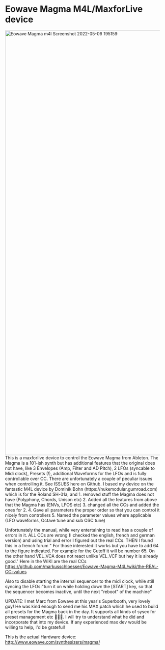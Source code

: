 # Eowave Magma M4L/MaxforLive device
<img width="1383" alt="Eowave Magma m4l Screenshot 2022-05-09 195159" src="https://user-images.githubusercontent.com/59286549/168923507-bfe66d03-a07e-4e13-bdb1-5997deea6d39.png">
This is a maxforlive device to control the Eowave Magma from Ableton. The Magma is a 101-ish synth but has additional features that the original does not have, like 3 Envelopes (Amp, Filter and AD Pitch), 2 LFOs (syncable to Midi clock), Presets (!), additional Waveforms for the LFOs and is fully controllable over CC.
There are unfortunately a couple of peculiar issues when controlling it. See ISSUES here on Github.
I based my device on the fantastic M4L device by Dominik Bohn (https://nukemodular.gumroad.com) which is for the Roland SH-01a, and 
1. removed stuff the Magma does not have (Polyphony, Chords, Unison etc)
2. Added all the features from above that the Magma has (ENVs, LFOS etc)
3. changed all the CCs and added the ones for 2. 
4. Gave all parameters the proper order so that you can control it nicely from controllers
5. Named the parameter values where applicable (LFO waveforms, Octave tune and sub OSC tune) 

Unfortunately the manual, while very entertaining to read has a couple of errors in it. ALL CCs are wrong (I checked the english, french and german version) and using trial and error I figured out the real CCs. THEN I found this in a french forum "
For those interested it works but you have to add 64 to the figure indicated.
For example for the Cutoff it will be number 65.
On the other hand VEL_VCA does not react unlike VEL_VCF but hey it is already good."
Here in the WIKI are the real CCs https://github.com/markusschloesser/Eowave-Magma-M4L/wiki/the-REAL-CC-values

Also to disable starting the internal sequencer to the midi clock, while still syncing the LFOs:"turn it on while holding down the [START] key, so that the sequencer becomes inactive, until the next "reboot" of the machine"

UPDATE: I met Marc from Eowave at this year's Superbooth, very lovely guy! He was kind enough to send me his MAX patch which he used to build all presets for the Magma back in the day. It supports all kinds of sysex for preset management etc 🤯😊😊. I will try to understand what he did and incorporate that into my device. If any experienced max dev would be willing to help, I'd be grateful!

This is the actual Hardware device: http://www.eowave.com/synthesizers/magma/ 

